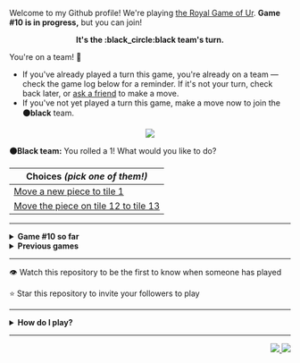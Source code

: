 Welcome to my Github profile!
We're playing
[the Royal Game of Ur](https://en.wikipedia.org/wiki/Royal_Game_of_Ur).
**Game #10 is in progress,** but you can join!

<p align="center">
  <b>It's the
  :black_circle:black
  team's turn.</b>
</p>

You're on a team! :wave:

* If you've already played a turn this game, you're already on a team
  &mdash; check the game log below for a reminder. If it's not your turn,
  check back later, or [ask a
  friend](https://twitter.com/share?text=I'm+playing+The+Royal+Game+of+Ur+on+a+GitHub+profile.+Take+your+turn+at+https://github.com/rossjrw/rossjrw+%23RoyalGameOfUr+%23github) to make a move.
* If you've not yet played a turn this game, make a move now to join the
  **:black_circle:black** team.

<p align="center"><img src="https://raw.githubusercontent.com/rossjrw/rossjrw/play/games/current/board.1675.svg"></p>

  **:black_circle:Black team:**
  You rolled a 1!
What would you like to do?

| Choices *(pick one of them!)* |
| --- |
  | [    Move a new piece to tile 1](https://github.com/rossjrw/rossjrw/issues/new?title=ur-move-1%400-0&amp;body=Press+Submit%21+You+don%27t+need+to+edit+this+text+or+do+anything+else.%0D%0A%0D%0ABe+aware+that+your+move+can+take+a+minute+or+two+to+process.) |
  | [    Move the piece on tile 12 to tile 13](https://github.com/rossjrw/rossjrw/issues/new?title=ur-move-1%4012-0&amp;body=Press+Submit%21+You+don%27t+need+to+edit+this+text+or+do+anything+else.%0D%0A%0D%0ABe+aware+that+your+move+can+take+a+minute+or+two+to+process.) |

-----

<details>
<summary><b>Game #10 so far</b></summary>

## Who's on each team?

<table>
    <thead>
      <tr><th colspan=2>Players in this game</th></tr>
    </thead>
    <tbody>
      <tr>
        <td align="right"><b>Black team</b> :black_circle:</td>
        <td>:white_circle: <b> White team</b></td>
      </tr>
      <tr align="center">
        <td><b><a href="https://github.com/adoreblvnk">@adoreblvnk</a></b> (5)<br><b><a href="https://github.com/srThibaultP">@srThibaultP</a></b> (4)<br><b><a href="https://github.com/Vleezy">@Vleezy</a></b> (3)<br><b><a href="https://github.com/ottomicheletti">@ottomicheletti</a></b> (3)<br><b><a href="https://github.com/roryclaasen">@roryclaasen</a></b> (2)<br><b><a href="https://github.com/QuesadaJon">@QuesadaJon</a></b> (2)<br><b><a href="https://github.com/VikashPR">@VikashPR</a></b> (1)<br><b><a href="https://github.com/rossjrw">@rossjrw</a></b> (1)<br><b><a href="https://github.com/Hans5958">@Hans5958</a></b> (1)<br><b><a href="https://github.com/Sam948-byte">@Sam948-byte</a></b> (1)<br><b><a href="https://github.com/Kharoontes">@Kharoontes</a></b> (1)<br><b><a href="https://github.com/torcoste">@torcoste</a></b> (1)<br><b><a href="https://github.com/Qiamast">@Qiamast</a></b> (1)<br><b><a href="https://github.com/gavinmasese">@gavinmasese</a></b> (1)<br><b><a href="https://github.com/camicelinski">@camicelinski</a></b> (1)<br><b><a href="https://github.com/arneja-arnav">@arneja-arnav</a></b> (1)<br><b><a href="https://github.com/TheramReddy">@TheramReddy</a></b> (1)<br><b><a href="https://github.com/danielchandg">@danielchandg</a></b> (1)<br><b><a href="https://github.com/Saumay">@Saumay</a></b> (1)<br><b><a href="https://github.com/tobias-wilfert">@tobias-wilfert</a></b> (1)<br><b><a href="https://github.com/Samoz93">@Samoz93</a></b> (1)<br><b><a href="https://github.com/beckerrobin">@beckerrobin</a></b> (1)<br><b><a href="https://github.com/joaotd">@joaotd</a></b> (1)<br><b><a href="https://github.com/tovVAar">@tovVAar</a></b> (1)<br><b><a href="https://github.com/Mangor1no">@Mangor1no</a></b> (1)<br><b><a href="https://github.com/Hrushal-Nikhare">@Hrushal-Nikhare</a></b> (1)<br><b><a href="https://github.com/onz3">@onz3</a></b> (1)<br><b><a href="https://github.com/Carol42">@Carol42</a></b> (1)<br><b><a href="https://github.com/LiberViator">@LiberViator</a></b> (1)<br><b><a href="https://github.com/SumitJadiya">@SumitJadiya</a></b> (1)<br><b><a href="https://github.com/SpotlightForBugs">@SpotlightForBugs</a></b> (1)<br><b><a href="https://github.com/EmannFatima">@EmannFatima</a></b> (1)<br><b><a href="https://github.com/Redf0xD">@Redf0xD</a></b> (1)<br><b><a href="https://github.com/RicardoGaitan93">@RicardoGaitan93</a></b> (1)<br><b><a href="https://github.com/RatchanonDev">@RatchanonDev</a></b> (1)<br><b><a href="https://github.com/OmKakatkar">@OmKakatkar</a></b> (1)<br><b><a href="https://github.com/jiny2021">@jiny2021</a></b> (1)<br><b><a href="https://github.com/younesbram">@younesbram</a></b> (1)<br><b><a href="https://github.com/ThomasBacheley">@ThomasBacheley</a></b> (1)<br><b><a href="https://github.com/solomonshalom">@solomonshalom</a></b> (1)<br><b><a href="https://github.com/lmxti">@lmxti</a></b> (1)<br><b><a href="https://github.com/plungarini">@plungarini</a></b> (1)<br><b><a href="https://github.com/RVR-Dummy">@RVR-Dummy</a></b> (1)<br><b><a href="https://github.com/wallaceice">@wallaceice</a></b> (1)<br><b><a href="https://github.com/deutandev">@deutandev</a></b> (1)<br><b><a href="https://github.com/VedxP">@VedxP</a></b> (1)</td>
        <td><b><a href="https://github.com/shpatrickguo">@shpatrickguo</a></b> (6)<br><b><a href="https://github.com/handyaputra">@handyaputra</a></b> (4)<br><b><a href="https://github.com/alexchunlin">@alexchunlin</a></b> (3)<br><b><a href="https://github.com/thenithinbalaji">@thenithinbalaji</a></b> (3)<br><b><a href="https://github.com/MathieuIko">@MathieuIko</a></b> (2)<br><b><a href="https://github.com/withrvr">@withrvr</a></b> (2)<br><b><a href="https://github.com/BazzerDv">@BazzerDv</a></b> (2)<br><b><a href="https://github.com/GabrielTheophilo">@GabrielTheophilo</a></b> (1)<br><b><a href="https://github.com/AquariusDue">@AquariusDue</a></b> (1)<br><b><a href="https://github.com/ShahriarKh">@ShahriarKh</a></b> (1)<br><b><a href="https://github.com/NerwenElensar">@NerwenElensar</a></b> (1)<br><b><a href="https://github.com/akhilvreddy">@akhilvreddy</a></b> (1)<br><b><a href="https://github.com/Eive1Me">@Eive1Me</a></b> (1)<br><b><a href="https://github.com/BartvanMaarschalkerweerd">@BartvanMaarschalkerweerd</a></b> (1)<br><b><a href="https://github.com/Yassin-Askar">@Yassin-Askar</a></b> (1)<br><b><a href="https://github.com/HENRYMARTIN5">@HENRYMARTIN5</a></b> (1)<br><b><a href="https://github.com/BolaGhaly">@BolaGhaly</a></b> (1)<br><b><a href="https://github.com/Luigibei">@Luigibei</a></b> (1)<br><b><a href="https://github.com/BlimblimCFT">@BlimblimCFT</a></b> (1)<br><b><a href="https://github.com/garraev">@garraev</a></b> (1)<br><b><a href="https://github.com/mmoizulhaq">@mmoizulhaq</a></b> (1)<br><b><a href="https://github.com/mirandapardo">@mirandapardo</a></b> (1)<br><b><a href="https://github.com/utkarsh-1905">@utkarsh-1905</a></b> (1)<br><b><a href="https://github.com/Buashei">@Buashei</a></b> (1)<br><b><a href="https://github.com/seyfer">@seyfer</a></b> (1)<br><b><a href="https://github.com/thetbw">@thetbw</a></b> (1)<br><b><a href="https://github.com/crimsonshade">@crimsonshade</a></b> (1)<br><b><a href="https://github.com/guru2050">@guru2050</a></b> (1)<br><b><a href="https://github.com/distro104">@distro104</a></b> (1)<br><b><a href="https://github.com/Jkeviin">@Jkeviin</a></b> (1)<br><b><a href="https://github.com/IbimsnicesYolo">@IbimsnicesYolo</a></b> (1)<br><b><a href="https://github.com/Aarrn33">@Aarrn33</a></b> (1)<br><b><a href="https://github.com/SubGplayz">@SubGplayz</a></b> (1)<br><b><a href="https://github.com/marius-leica">@marius-leica</a></b> (1)<br><b><a href="https://github.com/lbtm">@lbtm</a></b> (1)<br><b><a href="https://github.com/wychwitch">@wychwitch</a></b> (1)<br><b><a href="https://github.com/joaodavidsilva">@joaodavidsilva</a></b> (1)<br><b><a href="https://github.com/therealshark">@therealshark</a></b> (1)<br><b><a href="https://github.com/Nirzak">@Nirzak</a></b> (1)<br><b><a href="https://github.com/teofilosalgado">@teofilosalgado</a></b> (1)<br><b><a href="https://github.com/lucaspmedina">@lucaspmedina</a></b> (1)<br><b><a href="https://github.com/timothygao8710">@timothygao8710</a></b> (1)</td>
      </tr>
    </tbody>
  </table>

## What's happened so far?

| Time | Turn | Event | Issue | Board |
| :---: | :---: | :--- | :---: | :---: |
  | 15th May 2022 17:19 | **0** | :black_circle: **[@VikashPR](https://github.com/VikashPR)** started a new game | [#1535](https://github.com/rossjrw/rossjrw/issues/1535) | [link](https://raw.githubusercontent.com/rossjrw/rossjrw/42d2e43d2de4439570af774350c7cc3f1d2c4007/games/current/board.1535.svg) |
  | 15th May 2022 21:15 | **1** | :black_circle: **[@rossjrw](https://github.com/rossjrw)** moved a black piece onto the board to position 2    | [#1536](https://github.com/rossjrw/rossjrw/issues/1536) | [link](https://raw.githubusercontent.com/rossjrw/rossjrw/274036f19c57f52be222f46a5ed3cb985f703430/games/current/board.1536.svg) |
  | 15th May 2022 23:54 | **2** | :white_circle: **[@GabrielTheophilo](https://github.com/GabrielTheophilo)** moved a white piece onto the board to position 2    | [#1538](https://github.com/rossjrw/rossjrw/issues/1538) | [link](https://raw.githubusercontent.com/rossjrw/rossjrw/b3022fb39b738640ec603248a5611e9293d72b5b/games/current/board.1538.svg) |
  | 16th May 2022 12:01 | **3** | :black_circle: **[@roryclaasen](https://github.com/roryclaasen)** moved a black piece from position 2 to position 4  — claimed a rosette :rosette:  | [#1539](https://github.com/rossjrw/rossjrw/issues/1539) | [link](https://raw.githubusercontent.com/rossjrw/rossjrw/947af82b5b47f51b3c148a84b97672b37b5375cc/games/current/board.1539.svg) |
  | 16th May 2022 12:02 | **4** | :black_circle: **[@roryclaasen](https://github.com/roryclaasen)** moved a black piece onto the board to position 1    | [#1540](https://github.com/rossjrw/rossjrw/issues/1540) | [link](https://raw.githubusercontent.com/rossjrw/rossjrw/452eddf6be9c4be4a6be91cf24192d764486cb27/games/current/board.1540.svg) |
  | 17th May 2022 11:03 | **5** | :white_circle: **[@MathieuIko](https://github.com/MathieuIko)** moved a white piece from position 2 to position 4  — claimed a rosette :rosette:  | [#1541](https://github.com/rossjrw/rossjrw/issues/1541) | [link](https://raw.githubusercontent.com/rossjrw/rossjrw/b32cd75295ad06e821538eb4dde46360b6b8cc9c/games/current/board.1541.svg) |
  | 17th May 2022 11:07 | **6** | :white_circle: **[@MathieuIko](https://github.com/MathieuIko)** moved a white piece onto the board to position 3    | [#1542](https://github.com/rossjrw/rossjrw/issues/1542) | [link](https://raw.githubusercontent.com/rossjrw/rossjrw/bb781b81ac8f71f204254a3690291f0dec4a09a7/games/current/board.1542.svg) |
  | 17th May 2022 13:49 | **7** | :black_circle: **[@Hans5958](https://github.com/Hans5958)** moved a black piece onto the board to position 2    | [#1543](https://github.com/rossjrw/rossjrw/issues/1543) | [link](https://raw.githubusercontent.com/rossjrw/rossjrw/9f6e608acc3d151ebda25c56af386c168b0b034a/games/current/board.1543.svg) |
  | 19th May 2022 07:30 | **8** | :white_circle: **[@AquariusDue](https://github.com/AquariusDue)** moved a white piece from position 4 to position 8  — claimed a rosette :rosette:  | [#1544](https://github.com/rossjrw/rossjrw/issues/1544) | [link](https://raw.githubusercontent.com/rossjrw/rossjrw/29613806d94a173cf50518825b284531f429ac11/games/current/board.1544.svg) |
  | 19th May 2022 10:56 | **9** | :white_circle: **[@ShahriarKh](https://github.com/ShahriarKh)** moved a white piece from position 8 to position 10    | [#1545](https://github.com/rossjrw/rossjrw/issues/1545) | [link](https://raw.githubusercontent.com/rossjrw/rossjrw/5aa4c0a695d449ea8e0ccb9c7cec824a0bee1f5a/games/current/board.1545.svg) |
  | 19th May 2022 17:59 | **10** | :black_circle: **[@Sam948-byte](https://github.com/Sam948-byte)** moved a black piece onto the board to position 3    | [#1546](https://github.com/rossjrw/rossjrw/issues/1546) | [link](https://raw.githubusercontent.com/rossjrw/rossjrw/8f28eccdc8df2f4faf675f5a26df5dd976f732a4/games/current/board.1546.svg) |
  | 20th May 2022 23:11 | **11** | :white_circle: **[@shpatrickguo](https://github.com/shpatrickguo)** moved a white piece onto the board to position 2    | [#1547](https://github.com/rossjrw/rossjrw/issues/1547) | [link](https://raw.githubusercontent.com/rossjrw/rossjrw/810df3e45d1ee7be8f1621eed2bf7c0e77f78afe/games/current/board.1547.svg) |
  | 21st May 2022 11:31 | **12** | :black_circle: **[@adoreblvnk](https://github.com/adoreblvnk)** moved a black piece from position 2 to position 5    | [#1548](https://github.com/rossjrw/rossjrw/issues/1548) | [link](https://raw.githubusercontent.com/rossjrw/rossjrw/15e84a3f45b034a3daabc59dfe660d40cb8f588c/games/current/board.1548.svg) |
  | 21st May 2022 11:47 | **13** | :white_circle: **[@NerwenElensar](https://github.com/NerwenElensar)** moved a white piece from position 10 to position 12    | [#1549](https://github.com/rossjrw/rossjrw/issues/1549) | [link](https://raw.githubusercontent.com/rossjrw/rossjrw/74511e3a2e832cf7625e7c8cb5d91ff0cd23ede2/games/current/board.1549.svg) |
  | 21st May 2022 18:15 | **14** | :black_circle: **[@Kharoontes](https://github.com/Kharoontes)** moved a black piece from position 4 to position 6    | [#1550](https://github.com/rossjrw/rossjrw/issues/1550) | [link](https://raw.githubusercontent.com/rossjrw/rossjrw/5f81d0f07e4dcd41a2adfbf512cd7d18cdc9621b/games/current/board.1550.svg) |
  | 22nd May 2022 19:58 | **15** | :white_circle: **[@akhilvreddy](https://github.com/akhilvreddy)** moved a white piece from position 2 to position 4  — claimed a rosette :rosette:  | [#1552](https://github.com/rossjrw/rossjrw/issues/1552) | [link](https://raw.githubusercontent.com/rossjrw/rossjrw/15a210996e663809f2c6213eafbefc7655d4d68e/games/current/board.1552.svg) |
  | 27th May 2022 16:56 | **16** | :white_circle: **[@Eive1Me](https://github.com/Eive1Me)** moved a white piece from position 12 to position 13    | [#1555](https://github.com/rossjrw/rossjrw/issues/1555) | [link](https://raw.githubusercontent.com/rossjrw/rossjrw/55ceaf2662ec497fd0eb17d1997a64e05251ecda/games/current/board.1555.svg) |
  | 28th May 2022 06:32 | **17** | :black_circle: **[@adoreblvnk](https://github.com/adoreblvnk)** moved a black piece from position 3 to position 4  — claimed a rosette :rosette:  | [#1556](https://github.com/rossjrw/rossjrw/issues/1556) | [link](https://raw.githubusercontent.com/rossjrw/rossjrw/869ce82caefbd3dca0f1676ab950b99daccc2102/games/current/board.1556.svg) |
  | 30th May 2022 02:43 | **18** | :black_circle: **[@Vleezy](https://github.com/Vleezy)** moved a black piece from position 1 to position 2    | [#1557](https://github.com/rossjrw/rossjrw/issues/1557) | [link](https://raw.githubusercontent.com/rossjrw/rossjrw/3a8612f91d1c28dba3aae7788fe03a424d414ed2/games/current/board.1557.svg) |
  | 30th May 2022 10:52 | **19** | :white_circle: **[@shpatrickguo](https://github.com/shpatrickguo)** moved a white piece from position 4 to position 5 — captured a black piece :crossed_swords:   | [#1559](https://github.com/rossjrw/rossjrw/issues/1559) | [link](https://raw.githubusercontent.com/rossjrw/rossjrw/666997b89560ae43145a7e3adf58d70da219a9e1/games/current/board.1559.svg) |
  | 30th May 2022 22:51 | **20** | :black_circle: **[@Vleezy](https://github.com/Vleezy)** moved a black piece from position 4 to position 8  — claimed a rosette :rosette:  | [#1560](https://github.com/rossjrw/rossjrw/issues/1560) | [link](https://raw.githubusercontent.com/rossjrw/rossjrw/5f0189be003b1230c6c3a5d89ed16a8c7f8e5ff0/games/current/board.1560.svg) |
  | 31st May 2022 10:11 | **21** | :black_circle: **[@adoreblvnk](https://github.com/adoreblvnk)** moved a black piece from position 6 to position 9    | [#1561](https://github.com/rossjrw/rossjrw/issues/1561) | [link](https://raw.githubusercontent.com/rossjrw/rossjrw/afd76995e005a44d3509cfa5168c7cd128ac1e13/games/current/board.1561.svg) |
  | 31st May 2022 17:18 | **22** | :white_circle: **[@shpatrickguo](https://github.com/shpatrickguo)** moved a white piece from position 5 to position 6    | [#1562](https://github.com/rossjrw/rossjrw/issues/1562) | [link](https://raw.githubusercontent.com/rossjrw/rossjrw/febb72181e8d07c91257c0d6d0429b7c886ebe65/games/current/board.1562.svg) |
  | 1st Jun 2022 02:36 | **23** | :black_circle: **[@adoreblvnk](https://github.com/adoreblvnk)** moved a black piece from position 8 to position 10    | [#1563](https://github.com/rossjrw/rossjrw/issues/1563) | [link](https://raw.githubusercontent.com/rossjrw/rossjrw/097e37a85431ca433a3221cd3091cb81ae045d12/games/current/board.1563.svg) |
  | 1st Jun 2022 17:47 | **24** | :white_circle: **[@alexchunlin](https://github.com/alexchunlin)** moved a white piece from position 6 to position 8  — claimed a rosette :rosette:  | [#1564](https://github.com/rossjrw/rossjrw/issues/1564) | [link](https://raw.githubusercontent.com/rossjrw/rossjrw/513aae3f2ab5d6b4286ba3ad50b0d76b543ab6de/games/current/board.1564.svg) |
  | 1st Jun 2022 17:49 | **25** | :white_circle: **[@alexchunlin](https://github.com/alexchunlin)** moved a white piece onto the board to position 4  — claimed a rosette :rosette:  | [#1565](https://github.com/rossjrw/rossjrw/issues/1565) | [link](https://raw.githubusercontent.com/rossjrw/rossjrw/1b75e09521d75302601c53088198a74fa0ef0323/games/current/board.1565.svg) |
  | 1st Jun 2022 17:49 | **26** | :white_circle: **[@alexchunlin](https://github.com/alexchunlin)** moved a white piece from position 4 to position 7    | [#1566](https://github.com/rossjrw/rossjrw/issues/1566) | [link](https://raw.githubusercontent.com/rossjrw/rossjrw/a0feac344e4f0746abcbfac8ca22c7ba92bbff6a/games/current/board.1566.svg) |
  | 2nd Jun 2022 10:14 | **27** | :black_circle: **[@srThibaultP](https://github.com/srThibaultP)** moved a black piece onto the board to position 3    | [#1567](https://github.com/rossjrw/rossjrw/issues/1567) | [link](https://raw.githubusercontent.com/rossjrw/rossjrw/c5b328d33a099009ff83f671f8effc271ec466fb/games/current/board.1567.svg) |
  | 4th Jun 2022 17:48 | **28** | :white_circle: **[@BartvanMaarschalkerweerd](https://github.com/BartvanMaarschalkerweerd)** moved a white piece from position 7 to position 9 — captured a black piece :crossed_swords:   | [#1568](https://github.com/rossjrw/rossjrw/issues/1568) | [link](https://raw.githubusercontent.com/rossjrw/rossjrw/5d3ebae4d7e5d9e82ae6137cec05c3727ab2c40d/games/current/board.1568.svg) |
  | 5th Jun 2022 07:26 | **29** | :black_circle: **[@adoreblvnk](https://github.com/adoreblvnk)** moved a black piece from position 3 to position 4  — claimed a rosette :rosette:  | [#1569](https://github.com/rossjrw/rossjrw/issues/1569) | [link](https://raw.githubusercontent.com/rossjrw/rossjrw/36349767bccb4de138a5b969753189516d30298b/games/current/board.1569.svg) |
  | 6th Jun 2022 10:39 | **30** | :black_circle: **[@torcoste](https://github.com/torcoste)** moved a black piece from position 4 to position 6    | [#1570](https://github.com/rossjrw/rossjrw/issues/1570) | [link](https://raw.githubusercontent.com/rossjrw/rossjrw/3501d331f283a202535ae767ffc48cdaebe2d34f/games/current/board.1570.svg) |
  | 9th Jun 2022 06:32 | **31** | :white_circle: **[@Yassin-Askar](https://github.com/Yassin-Askar)** moved a white piece from position 8 to position 12    | [#1571](https://github.com/rossjrw/rossjrw/issues/1571) | [link](https://raw.githubusercontent.com/rossjrw/rossjrw/d250cf886ff6cbc37bc015d7b1272ddc59baf3a7/games/current/board.1571.svg) |
  | 10th Jun 2022 08:07 | **32** | :black_circle: **[@srThibaultP](https://github.com/srThibaultP)** moved a black piece from position 10 to position 12 — captured a white piece :crossed_swords:   | [#1572](https://github.com/rossjrw/rossjrw/issues/1572) | [link](https://raw.githubusercontent.com/rossjrw/rossjrw/858d587834ea11a3874b4343d3eb1ecf19345d31/games/current/board.1572.svg) |
  | 13th Jun 2022 07:25 | **33** | :white_circle: **[@handyaputra](https://github.com/handyaputra)** moved a white piece from position 9 to position 12 — captured a black piece :crossed_swords:   | [#1573](https://github.com/rossjrw/rossjrw/issues/1573) | [link](https://raw.githubusercontent.com/rossjrw/rossjrw/5debfdbf29bf01145495406a518b5c448998615d/games/current/board.1573.svg) |
  | 13th Jun 2022 07:38 | **34** | :black_circle: **[@Qiamast](https://github.com/Qiamast)** moved a black piece from position 6 to position 8  — claimed a rosette :rosette:  | [#1574](https://github.com/rossjrw/rossjrw/issues/1574) | [link](https://raw.githubusercontent.com/rossjrw/rossjrw/64930e9213e5330d2e929059be39107befd10aed/games/current/board.1574.svg) |
  | 14th Jun 2022 12:22 | **35** | :black_circle: **[@gavinmasese](https://github.com/gavinmasese)** moved a black piece onto the board to position 3    | [#1575](https://github.com/rossjrw/rossjrw/issues/1575) | [link](https://raw.githubusercontent.com/rossjrw/rossjrw/325f261c02b89b02b91b1670e392ec00716565ba/games/current/board.1575.svg) |
  | 15th Jun 2022 03:10 | **36** | :white_circle: **[@handyaputra](https://github.com/handyaputra)** moved a white piece from position 3 to position 4  — claimed a rosette :rosette:  | [#1576](https://github.com/rossjrw/rossjrw/issues/1576) | [link](https://raw.githubusercontent.com/rossjrw/rossjrw/8292c3066ffe29460006d24df74949723a410a18/games/current/board.1576.svg) |
  | 15th Jun 2022 03:11 | **37** | :white_circle: **[@handyaputra](https://github.com/handyaputra)** moved a white piece from position 13 to position 14  — claimed a rosette :rosette:  | [#1577](https://github.com/rossjrw/rossjrw/issues/1577) | [link](https://raw.githubusercontent.com/rossjrw/rossjrw/41c796fe35fa4d3976dc341bd17a112baa9fca33/games/current/board.1577.svg) |
  | 15th Jun 2022 03:11 | **38** | :white_circle: **[@handyaputra](https://github.com/handyaputra)** ascended a white piece from position 14 :rocket:    | [#1578](https://github.com/rossjrw/rossjrw/issues/1578) | [link](https://raw.githubusercontent.com/rossjrw/rossjrw/6ddea4796749831613fd27b46797c63a2bc15860/games/current/board.1578.svg) |
  | 16th Jun 2022 19:07 | **39** | :black_circle: **[@srThibaultP](https://github.com/srThibaultP)** moved a black piece from position 8 to position 11    | [#1579](https://github.com/rossjrw/rossjrw/issues/1579) | [link](https://raw.githubusercontent.com/rossjrw/rossjrw/f519d2995f318a91d50803627ed884d74f6665b8/games/current/board.1579.svg) |
  | 16th Jun 2022 19:24 | **40** | :white_circle: **[@HENRYMARTIN5](https://github.com/HENRYMARTIN5)** moved a white piece from position 4 to position 6    | [#1580](https://github.com/rossjrw/rossjrw/issues/1580) | [link](https://raw.githubusercontent.com/rossjrw/rossjrw/d5a08f04f527457bcf4da2d44df05a798823b689/games/current/board.1580.svg) |
  | 2nd Jul 2022 13:47 | **41** | :black_circle: **[@camicelinski](https://github.com/camicelinski)** moved a black piece from position 11 to position 12 — captured a white piece :crossed_swords:   | [#1581](https://github.com/rossjrw/rossjrw/issues/1581) | [link](https://raw.githubusercontent.com/rossjrw/rossjrw/5729fa1132d914980d7913f5ef7e6149725d24e4/games/current/board.1581.svg) |
  | 3rd Jul 2022 05:25 | **42** | :white_circle: **[@BolaGhaly](https://github.com/BolaGhaly)** moved a white piece from position 6 to position 8  — claimed a rosette :rosette:  | [#1582](https://github.com/rossjrw/rossjrw/issues/1582) | [link](https://raw.githubusercontent.com/rossjrw/rossjrw/5789a8b84d033e692224406ddb1760a6d8764c31/games/current/board.1582.svg) |
  | 5th Jul 2022 04:28 | **43** | :white_circle: **[@Luigibei](https://github.com/Luigibei)** moved a white piece from position 8 to position 11    | [#1584](https://github.com/rossjrw/rossjrw/issues/1584) | [link](https://raw.githubusercontent.com/rossjrw/rossjrw/a2a1369b8df11994adf94c11f3c63802c2f43db8/games/current/board.1584.svg) |
  | 10th Jul 2022 06:03 | **44** | :black_circle: **[@arneja-arnav](https://github.com/arneja-arnav)** moved a black piece onto the board to position 4  — claimed a rosette :rosette:  | [#1585](https://github.com/rossjrw/rossjrw/issues/1585) | [link](https://raw.githubusercontent.com/rossjrw/rossjrw/2dd0e5eb94b5e7ae668d218bfe58ac59bb2c42bf/games/current/board.1585.svg) |
  | 17th Jul 2022 08:26 | **45** | :black_circle: **[@srThibaultP](https://github.com/srThibaultP)** moved a black piece from position 12 to position 14  — claimed a rosette :rosette:  | [#1586](https://github.com/rossjrw/rossjrw/issues/1586) | [link](https://raw.githubusercontent.com/rossjrw/rossjrw/c2d4099e49ea64e13df348fff3ac1124ca5a4e82/games/current/board.1586.svg) |
  | 17th Jul 2022 09:07 | **46** | :black_circle: **[@TheramReddy](https://github.com/TheramReddy)** moved a black piece from position 3 to position 5    | [#1587](https://github.com/rossjrw/rossjrw/issues/1587) |  |
  | 17th Jul 2022 18:28 | **47** | :white_circle: **[@BlimblimCFT](https://github.com/BlimblimCFT)** ascended a white piece from position 11 :rocket:    | [#1588](https://github.com/rossjrw/rossjrw/issues/1588) |  |
  | 17th Jul 2022 18:28 | **48** | :black_circle:  The black team rolled a 0 and their turn was automatically passed | [#1588](https://github.com/rossjrw/rossjrw/issues/1588) | [link](https://raw.githubusercontent.com/rossjrw/rossjrw/f8b99aa340bd303bb09f8b26d79a5535d58b3345/games/current/board.1588.svg) |
  | 17th Jul 2022 18:28 | **49** | :white_circle:  The white team rolled a 0 and their turn was automatically passed | [#1588](https://github.com/rossjrw/rossjrw/issues/1588) | [link](https://raw.githubusercontent.com/rossjrw/rossjrw/36f5c9edfc719f2c533862ea6c2aea9835c3f2c5/games/current/board.1588.svg) |
  | 19th Jul 2022 17:52 | **50** | :black_circle: **[@danielchandg](https://github.com/danielchandg)** moved a black piece from position 4 to position 8  — claimed a rosette :rosette:  | [#1589](https://github.com/rossjrw/rossjrw/issues/1589) |  |
  | 23rd Jul 2022 08:52 | **51** | :black_circle: **[@Saumay](https://github.com/Saumay)** moved a black piece onto the board to position 4  — claimed a rosette :rosette:  | [#1590](https://github.com/rossjrw/rossjrw/issues/1590) | [link](https://raw.githubusercontent.com/rossjrw/rossjrw/d85cc8656f726f3cad03c8ca889f12abc53f02c6/games/current/board.1590.svg) |
  | 23rd Jul 2022 08:52 | **52** | :black_circle:  The black team rolled a 0 and their turn was automatically passed | [#1590](https://github.com/rossjrw/rossjrw/issues/1590) | [link](https://raw.githubusercontent.com/rossjrw/rossjrw/9e10499656b7193a9851671c74aa90a14b6b3ccb/games/current/board.1590.svg) |
  | 27th Jul 2022 10:20 | **53** | :white_circle: **[@garraev](https://github.com/garraev)** moved a white piece onto the board to position 2    | [#1592](https://github.com/rossjrw/rossjrw/issues/1592) | [link](https://raw.githubusercontent.com/rossjrw/rossjrw/a5bcc6f8bdf76f086e0ca3986c3fb40492d5b062/games/current/board.1592.svg) |
  | 27th Jul 2022 13:44 | **54** | :black_circle: **[@tobias-wilfert](https://github.com/tobias-wilfert)** moved a black piece from position 5 to position 7    | [#1593](https://github.com/rossjrw/rossjrw/issues/1593) | [link](https://raw.githubusercontent.com/rossjrw/rossjrw/156be372c6192d34dbe5d79554409bed63c4a670/games/current/board.1593.svg) |
  | 2nd Aug 2022 09:39 | **55** | :white_circle: **[@mmoizulhaq](https://github.com/mmoizulhaq)** moved a white piece onto the board to position 3    | [#1594](https://github.com/rossjrw/rossjrw/issues/1594) | [link](https://raw.githubusercontent.com/rossjrw/rossjrw/ea6791b764917ae61d267ff415253424a103659f/games/current/board.1594.svg) |
  | 3rd Aug 2022 14:31 | **56** | :black_circle: **[@Samoz93](https://github.com/Samoz93)** moved a black piece onto the board to position 1    | [#1596](https://github.com/rossjrw/rossjrw/issues/1596) | [link](https://raw.githubusercontent.com/rossjrw/rossjrw/61090a7a8c51dbf81a150d23a4107e5e2bac4864/games/current/board.1596.svg) |
  | 3rd Aug 2022 19:55 | **57** | :white_circle: **[@mirandapardo](https://github.com/mirandapardo)** moved a white piece from position 3 to position 5    | [#1597](https://github.com/rossjrw/rossjrw/issues/1597) | [link](https://raw.githubusercontent.com/rossjrw/rossjrw/d35a908f6c6bfa4a8362644d3e57aeaf64549c5b/games/current/board.1597.svg) |
  | 23rd Aug 2022 12:02 | **58** | :black_circle: **[@beckerrobin](https://github.com/beckerrobin)** moved a black piece from position 7 to position 10    | [#1599](https://github.com/rossjrw/rossjrw/issues/1599) | [link](https://raw.githubusercontent.com/rossjrw/rossjrw/051a5595086450ee92e565205f5cf96fcd5cc57a/games/current/board.1599.svg) |
  | 23rd Aug 2022 17:24 | **59** | :white_circle: **[@utkarsh-1905](https://github.com/utkarsh-1905)** moved a white piece onto the board to position 4  — claimed a rosette :rosette:  | [#1600](https://github.com/rossjrw/rossjrw/issues/1600) | [link](https://raw.githubusercontent.com/rossjrw/rossjrw/7d7c3ba32c622321962c70b481c219a8c888d782/games/current/board.1600.svg) |
  | 24th Aug 2022 10:39 | **60** | :white_circle: **[@Buashei](https://github.com/Buashei)** moved a white piece from position 5 to position 6    | [#1601](https://github.com/rossjrw/rossjrw/issues/1601) | [link](https://raw.githubusercontent.com/rossjrw/rossjrw/c6beda908d2d97692a747c36dc3b0843f12f6953/games/current/board.1601.svg) |
  | 24th Aug 2022 11:10 | **61** | :black_circle: **[@joaotd](https://github.com/joaotd)** moved a black piece from position 1 to position 3    | [#1603](https://github.com/rossjrw/rossjrw/issues/1603) | [link](https://raw.githubusercontent.com/rossjrw/rossjrw/fa7773e97dd3c4a2d77289f6ff64736b34677f98/games/current/board.1603.svg) |
  | 24th Aug 2022 12:32 | **62** | :white_circle: **[@seyfer](https://github.com/seyfer)** moved a white piece from position 6 to position 9    | [#1604](https://github.com/rossjrw/rossjrw/issues/1604) | [link](https://raw.githubusercontent.com/rossjrw/rossjrw/eaddd188de2556f6851f9f0b5b68328114f5e88f/games/current/board.1604.svg) |
  | 24th Aug 2022 20:26 | **63** | :black_circle: **[@tovVAar](https://github.com/tovVAar)** moved a black piece from position 4 to position 5    | [#1605](https://github.com/rossjrw/rossjrw/issues/1605) | [link](https://raw.githubusercontent.com/rossjrw/rossjrw/f5b4be72a1fd344ff18c1da63229e4f5770611af/games/current/board.1605.svg) |
  | 25th Aug 2022 02:22 | **64** | :white_circle: **[@thetbw](https://github.com/thetbw)** moved a white piece onto the board to position 1    | [#1606](https://github.com/rossjrw/rossjrw/issues/1606) | [link](https://raw.githubusercontent.com/rossjrw/rossjrw/16158c80831020db7417a0c23bec69ce5907de8d/games/current/board.1606.svg) |
  | 25th Aug 2022 03:52 | **65** | :black_circle: **[@Mangor1no](https://github.com/Mangor1no)** moved a black piece from position 10 to position 11    | [#1607](https://github.com/rossjrw/rossjrw/issues/1607) | [link](https://raw.githubusercontent.com/rossjrw/rossjrw/9258b17038e4648da7a07393feda9406470f3d99/games/current/board.1607.svg) |
  | 27th Aug 2022 08:47 | **66** | :white_circle: **[@crimsonshade](https://github.com/crimsonshade)** moved a white piece from position 2 to position 5 — captured a black piece :crossed_swords:   | [#1608](https://github.com/rossjrw/rossjrw/issues/1608) | [link](https://raw.githubusercontent.com/rossjrw/rossjrw/d2bd921dd56c917960684e46a47bdf8f316b8f17/games/current/board.1608.svg) |
  | 28th Aug 2022 13:33 | **67** | :black_circle: **[@Hrushal-Nikhare](https://github.com/Hrushal-Nikhare)** moved a black piece from position 3 to position 5 — captured a white piece :crossed_swords:   | [#1609](https://github.com/rossjrw/rossjrw/issues/1609) | [link](https://raw.githubusercontent.com/rossjrw/rossjrw/61fe73163efb838154538b6f509262a6ce41942d/games/current/board.1609.svg) |
  | 30th Aug 2022 00:49 | **68** | :white_circle: **[@guru2050](https://github.com/guru2050)** moved a white piece from position 1 to position 2    | [#1610](https://github.com/rossjrw/rossjrw/issues/1610) | [link](https://raw.githubusercontent.com/rossjrw/rossjrw/7c322a5ad3c7fd89ae21f3860f12eccd1b3a7ae8/games/current/board.1610.svg) |
  | 30th Aug 2022 13:48 | **69** | :black_circle: **[@onz3](https://github.com/onz3)** moved a black piece onto the board to position 3    | [#1612](https://github.com/rossjrw/rossjrw/issues/1612) | [link](https://raw.githubusercontent.com/rossjrw/rossjrw/f97f1fcf7d03ae71ac16c11c1d353cc9f08c10bb/games/current/board.1612.svg) |
  | 30th Aug 2022 15:00 | **70** | :white_circle: **[@distro104](https://github.com/distro104)** moved a white piece from position 9 to position 11 — captured a black piece :crossed_swords:   | [#1613](https://github.com/rossjrw/rossjrw/issues/1613) | [link](https://raw.githubusercontent.com/rossjrw/rossjrw/9dc79172bc152121b68ba19bb95dcbd6c138b38e/games/current/board.1613.svg) |
  | 31st Aug 2022 04:08 | **71** | :black_circle: **[@Carol42](https://github.com/Carol42)** moved a black piece from position 8 to position 11 — captured a white piece :crossed_swords:   | [#1620](https://github.com/rossjrw/rossjrw/issues/1620) | [link](https://raw.githubusercontent.com/rossjrw/rossjrw/04f68ecee359cdc3dc516716f412bf46142e0efb/games/current/board.1620.svg) |
  | 31st Aug 2022 04:32 | **72** | :white_circle: **[@shpatrickguo](https://github.com/shpatrickguo)** moved a white piece from position 4 to position 6    | [#1621](https://github.com/rossjrw/rossjrw/issues/1621) |  |
  | 31st Aug 2022 13:46 | **73** | :black_circle: **[@LiberViator](https://github.com/LiberViator)** moved a black piece from position 2 to position 6 — captured a white piece :crossed_swords:   | [#1622](https://github.com/rossjrw/rossjrw/issues/1622) | [link](https://raw.githubusercontent.com/rossjrw/rossjrw/eef10cbca5169f2fe71f3ea3a87ec441a3dfe451/games/current/board.1622.svg) |
  | 31st Aug 2022 13:46 | **74** | :white_circle:  The white team rolled a 0 and their turn was automatically passed | [#1622](https://github.com/rossjrw/rossjrw/issues/1622) |  |
  | 1st Sep 2022 07:47 | **75** | :black_circle: **[@SumitJadiya](https://github.com/SumitJadiya)** moved a black piece from position 5 to position 8  — claimed a rosette :rosette:  | [#1623](https://github.com/rossjrw/rossjrw/issues/1623) | [link](https://raw.githubusercontent.com/rossjrw/rossjrw/68fcb9e08aed72180e53b09a88db71e004cdfe46/games/current/board.1623.svg) |
  | 1st Sep 2022 07:47 | **76** | :black_circle:  The black team rolled a 0 and their turn was automatically passed | [#1623](https://github.com/rossjrw/rossjrw/issues/1623) |  |
  | 2nd Sep 2022 15:28 | **77** | :white_circle: **[@Jkeviin](https://github.com/Jkeviin)** moved a white piece from position 2 to position 5    | [#1624](https://github.com/rossjrw/rossjrw/issues/1624) | [link](https://raw.githubusercontent.com/rossjrw/rossjrw/b68ff4768c3f25c63b90fb692ad1c9e38d895f28/games/current/board.1624.svg) |
  | 2nd Sep 2022 15:28 | **78** | :black_circle:  The black team rolled a 0 and their turn was automatically passed | [#1624](https://github.com/rossjrw/rossjrw/issues/1624) | [link](https://raw.githubusercontent.com/rossjrw/rossjrw/532415a23707cf3bcac0829c37fef8d44861072c/games/current/board.1624.svg) |
  | 5th Sep 2022 14:31 | **79** | :white_circle: **[@IbimsnicesYolo](https://github.com/IbimsnicesYolo)** moved a white piece from position 5 to position 7    | [#1625](https://github.com/rossjrw/rossjrw/issues/1625) | [link](https://raw.githubusercontent.com/rossjrw/rossjrw/b6ca882bb8e7e67bc895cb019d544e242794e5f1/games/current/board.1625.svg) |
  | 7th Sep 2022 15:01 | **80** | :black_circle: **[@SpotlightForBugs](https://github.com/SpotlightForBugs)** moved a black piece from position 8 to position 10    | [#1626](https://github.com/rossjrw/rossjrw/issues/1626) | [link](https://raw.githubusercontent.com/rossjrw/rossjrw/58986c77f5cd3322aef788899051ac13237c98a7/games/current/board.1626.svg) |
  | 9th Sep 2022 15:16 | **81** | :white_circle: **[@Aarrn33](https://github.com/Aarrn33)** moved a white piece onto the board to position 2    | [#1628](https://github.com/rossjrw/rossjrw/issues/1628) | [link](https://raw.githubusercontent.com/rossjrw/rossjrw/b4ba2524ae6c025e218c1b05ccaed01568e209fe/games/current/board.1628.svg) |
  | 9th Sep 2022 21:27 | **82** | :black_circle: **[@EmannFatima](https://github.com/EmannFatima)** moved a black piece from position 6 to position 9    | [#1629](https://github.com/rossjrw/rossjrw/issues/1629) | [link](https://raw.githubusercontent.com/rossjrw/rossjrw/98fa8f57bf4ea097cc4e949d5ec8c617b0378c16/games/current/board.1629.svg) |
  | 10th Sep 2022 11:23 | **83** | :white_circle: **[@SubGplayz](https://github.com/SubGplayz)** moved a white piece from position 7 to position 8  — claimed a rosette :rosette:  | [#1631](https://github.com/rossjrw/rossjrw/issues/1631) | [link](https://raw.githubusercontent.com/rossjrw/rossjrw/74984de886b1728a0a86748b4870476266bc17b5/games/current/board.1631.svg) |
  | 11th Sep 2022 22:15 | **84** | :white_circle: **[@marius-leica](https://github.com/marius-leica)** moved a white piece onto the board to position 3    | [#1633](https://github.com/rossjrw/rossjrw/issues/1633) | [link](https://raw.githubusercontent.com/rossjrw/rossjrw/6e22e87df7ac9e88675673ed00d09c13f068cad9/games/current/board.1633.svg) |
  | 14th Sep 2022 23:00 | **85** | :black_circle: **[@Redf0xD](https://github.com/Redf0xD)** ascended a black piece from position 11 :rocket:    | [#1634](https://github.com/rossjrw/rossjrw/issues/1634) | [link](https://raw.githubusercontent.com/rossjrw/rossjrw/0acc2c67ceeb2d56cf74e3de32275b980c310466/games/current/board.1634.svg) |
  | 17th Sep 2022 23:33 | **86** | :white_circle: **[@shpatrickguo](https://github.com/shpatrickguo)** moved a white piece from position 2 to position 5    | [#1635](https://github.com/rossjrw/rossjrw/issues/1635) | [link](https://raw.githubusercontent.com/rossjrw/rossjrw/bc0416516489b4309193fee48d3cd85615f5e76e/games/current/board.1635.svg) |
  | 23rd Sep 2022 20:00 | **87** | :black_circle: **[@RicardoGaitan93](https://github.com/RicardoGaitan93)** moved a black piece onto the board to position 1    | [#1636](https://github.com/rossjrw/rossjrw/issues/1636) | [link](https://raw.githubusercontent.com/rossjrw/rossjrw/c5724d4934485035729fe0854fe05fdb6f8b3610/games/current/board.1636.svg) |
  | 23rd Sep 2022 23:18 | **88** | :white_circle: **[@shpatrickguo](https://github.com/shpatrickguo)** moved a white piece from position 8 to position 9 — captured a black piece :crossed_swords:   | [#1637](https://github.com/rossjrw/rossjrw/issues/1637) | [link](https://raw.githubusercontent.com/rossjrw/rossjrw/068ff1c5b6fced5e28633b40ffa46501759e3354/games/current/board.1637.svg) |
  | 27th Sep 2022 07:38 | **89** | :black_circle: **[@RatchanonDev](https://github.com/RatchanonDev)** moved a black piece from position 3 to position 4  — claimed a rosette :rosette:  | [#1639](https://github.com/rossjrw/rossjrw/issues/1639) | [link](https://raw.githubusercontent.com/rossjrw/rossjrw/12104bbdcda457c1b6ac58f7b4b8cb17f62425c1/games/current/board.1639.svg) |
  | 9th Oct 2022 19:25 | **90** | :black_circle: **[@Vleezy](https://github.com/Vleezy)** moved a black piece from position 1 to position 3    | [#1640](https://github.com/rossjrw/rossjrw/issues/1640) | [link](https://raw.githubusercontent.com/rossjrw/rossjrw/b857cf1a5f298341dcdb7709a42c71edd5b5f1e4/games/current/board.1640.svg) |
  | 10th Oct 2022 04:33 | **91** | :white_circle: **[@thenithinbalaji](https://github.com/thenithinbalaji)** moved a white piece from position 3 to position 6    | [#1641](https://github.com/rossjrw/rossjrw/issues/1641) | [link](https://raw.githubusercontent.com/rossjrw/rossjrw/67cb2948ef358526f6fc63da81932dbac7646e59/games/current/board.1641.svg) |
  | 11th Oct 2022 04:59 | **92** | :black_circle: **[@OmKakatkar](https://github.com/OmKakatkar)** moved a black piece from position 3 to position 5 — captured a white piece :crossed_swords:   | [#1644](https://github.com/rossjrw/rossjrw/issues/1644) | [link](https://raw.githubusercontent.com/rossjrw/rossjrw/a728cbd730513739f70da1b583a892abe7925aa7/games/current/board.1644.svg) |
  | 14th Oct 2022 05:21 | **93** | :white_circle: **[@thenithinbalaji](https://github.com/thenithinbalaji)** moved a white piece from position 6 to position 7    | [#1646](https://github.com/rossjrw/rossjrw/issues/1646) | [link](https://raw.githubusercontent.com/rossjrw/rossjrw/ec557a199404fd5b427f65bad2671cd22d6180ac/games/current/board.1646.svg) |
  | 14th Oct 2022 23:39 | **94** | :black_circle: **[@jiny2021](https://github.com/jiny2021)** moved a black piece from position 5 to position 7 — captured a white piece :crossed_swords:   | [#1647](https://github.com/rossjrw/rossjrw/issues/1647) | [link](https://raw.githubusercontent.com/rossjrw/rossjrw/acdc75932cf830ff8072c98421bafa724dc6dfe5/games/current/board.1647.svg) |
  | 16th Oct 2022 18:20 | **95** | :white_circle: **[@thenithinbalaji](https://github.com/thenithinbalaji)** moved a white piece from position 9 to position 12    | [#1648](https://github.com/rossjrw/rossjrw/issues/1648) | [link](https://raw.githubusercontent.com/rossjrw/rossjrw/904c5c9f1944983176b845b92fc9edd5bb9af972/games/current/board.1648.svg) |
  | 17th Oct 2022 18:58 | **96** | :black_circle: **[@younesbram](https://github.com/younesbram)** moved a black piece from position 4 to position 8  — claimed a rosette :rosette:  | [#1649](https://github.com/rossjrw/rossjrw/issues/1649) | [link](https://raw.githubusercontent.com/rossjrw/rossjrw/ea039a94ce3253986341a2ca9f917e824620e323/games/current/board.1649.svg) |
  | 20th Oct 2022 06:09 | **97** | :black_circle: **[@ThomasBacheley](https://github.com/ThomasBacheley)** moved a black piece onto the board to position 2    | [#1650](https://github.com/rossjrw/rossjrw/issues/1650) |  |
  | 20th Oct 2022 22:28 | **98** | :white_circle: **[@lbtm](https://github.com/lbtm)** moved a white piece onto the board to position 4  — claimed a rosette :rosette:  | [#1651](https://github.com/rossjrw/rossjrw/issues/1651) | [link](https://raw.githubusercontent.com/rossjrw/rossjrw/d66e69aacc2bd943fffa9b87fc8047e9facdbb40/games/current/board.1651.svg) |
  | 20th Oct 2022 22:28 | **99** | :white_circle:  The white team rolled a 0 and their turn was automatically passed | [#1651](https://github.com/rossjrw/rossjrw/issues/1651) | [link](https://raw.githubusercontent.com/rossjrw/rossjrw/7f4d1bd015472b731d29cbcb0d9e40384b2fb186/games/current/board.1651.svg) |
  | 24th Oct 2022 13:03 | **100** | :black_circle: **[@solomonshalom](https://github.com/solomonshalom)** moved a black piece from position 2 to position 5    | [#1652](https://github.com/rossjrw/rossjrw/issues/1652) | [link](https://raw.githubusercontent.com/rossjrw/rossjrw/f1f764c40d7892c9586ef048878c3e3061406264/games/current/board.1652.svg) |
  | 4th Nov 2022 05:42 | **101** | :white_circle: **[@wychwitch](https://github.com/wychwitch)** moved a white piece from position 12 to position 14  — claimed a rosette :rosette:  | [#1653](https://github.com/rossjrw/rossjrw/issues/1653) | [link](https://raw.githubusercontent.com/rossjrw/rossjrw/96b53ce535dcf53e4b0b9802e27ebdfc93be2ab9/games/current/board.1653.svg) |
  | 4th Nov 2022 22:56 | **102** | :white_circle: **[@joaodavidsilva](https://github.com/joaodavidsilva)** moved a white piece from position 4 to position 6    | [#1654](https://github.com/rossjrw/rossjrw/issues/1654) | [link](https://raw.githubusercontent.com/rossjrw/rossjrw/38c4aa220e5a86b30f4d6652df2acea2b24241c4/games/current/board.1654.svg) |
  | 8th Nov 2022 07:09 | **103** | :black_circle: **[@QuesadaJon](https://github.com/QuesadaJon)** moved a black piece from position 10 to position 12    | [#1655](https://github.com/rossjrw/rossjrw/issues/1655) | [link](https://raw.githubusercontent.com/rossjrw/rossjrw/f55c444f62451caa39f85d53554db44566da275c/games/current/board.1655.svg) |
  | 8th Nov 2022 13:33 | **104** | :white_circle: **[@therealshark](https://github.com/therealshark)** moved a white piece onto the board to position 3    | [#1656](https://github.com/rossjrw/rossjrw/issues/1656) | [link](https://raw.githubusercontent.com/rossjrw/rossjrw/4bc68078b41429070423c22d5c33465aeaf89c19/games/current/board.1656.svg) |
  | 11th Nov 2022 11:14 | **105** | :black_circle: **[@QuesadaJon](https://github.com/QuesadaJon)** moved a black piece from position 5 to position 6 — captured a white piece :crossed_swords:   | [#1657](https://github.com/rossjrw/rossjrw/issues/1657) | [link](https://raw.githubusercontent.com/rossjrw/rossjrw/eac5b06b5c7a47a94142e770a03183013a32deb0/games/current/board.1657.svg) |
  | 11th Nov 2022 15:55 | **106** | :white_circle: **[@Nirzak](https://github.com/Nirzak)** moved a white piece onto the board to position 2    | [#1658](https://github.com/rossjrw/rossjrw/issues/1658) | [link](https://raw.githubusercontent.com/rossjrw/rossjrw/37b87bb713a7c0b43ece51e310dcab813d40a214/games/current/board.1658.svg) |
  | 14th Nov 2022 22:24 | **107** | :black_circle: **[@lmxti](https://github.com/lmxti)** moved a black piece from position 7 to position 9    | [#1659](https://github.com/rossjrw/rossjrw/issues/1659) | [link](https://raw.githubusercontent.com/rossjrw/rossjrw/ec68711e689877955be2baa0ad10dab48c8d19e8/games/current/board.1659.svg) |
  | 16th Nov 2022 14:38 | **108** | :white_circle: **[@teofilosalgado](https://github.com/teofilosalgado)** moved a white piece from position 2 to position 4  — claimed a rosette :rosette:  | [#1660](https://github.com/rossjrw/rossjrw/issues/1660) | [link](https://raw.githubusercontent.com/rossjrw/rossjrw/c75a027f6b601dfc1fad43f21d2cf0759318a8a6/games/current/board.1660.svg) |
  | 22nd Nov 2022 12:53 | **109** | :white_circle: **[@lucaspmedina](https://github.com/lucaspmedina)** moved a white piece from position 3 to position 6 — captured a black piece :crossed_swords:   | [#1661](https://github.com/rossjrw/rossjrw/issues/1661) | [link](https://raw.githubusercontent.com/rossjrw/rossjrw/ca0e5fb6b57626f9670494361f09ae3fd9cfb54d/games/current/board.1661.svg) |
  | 23rd Nov 2022 22:02 | **110** | :black_circle: **[@plungarini](https://github.com/plungarini)** moved a black piece from position 9 to position 10    | [#1662](https://github.com/rossjrw/rossjrw/issues/1662) | [link](https://raw.githubusercontent.com/rossjrw/rossjrw/3bc93c8cec96e81b26d763bcab815ac591020388/games/current/board.1662.svg) |
  | 28th Nov 2022 11:20 | **111** | :white_circle: **[@withrvr](https://github.com/withrvr)** moved a white piece onto the board to position 2    | [#1663](https://github.com/rossjrw/rossjrw/issues/1663) | [link](https://raw.githubusercontent.com/rossjrw/rossjrw/2f903c9fa19e7db362582453039555cf46d7bb01/games/current/board.1663.svg) |
  | 28th Nov 2022 11:26 | **112** | :black_circle: **[@RVR-Dummy](https://github.com/RVR-Dummy)** moved a black piece onto the board to position 2    | [#1665](https://github.com/rossjrw/rossjrw/issues/1665) | [link](https://raw.githubusercontent.com/rossjrw/rossjrw/56f3b57cbd05256d0485e3ad6b1e4811c42a6943/games/current/board.1665.svg) |
  | 28th Nov 2022 11:27 | **113** | :white_circle: **[@withrvr](https://github.com/withrvr)** ascended a white piece from position 14 :rocket:    | [#1666](https://github.com/rossjrw/rossjrw/issues/1666) | [link](https://raw.githubusercontent.com/rossjrw/rossjrw/cc685756033dbade095c06fd295c66912745eb1f/games/current/board.1666.svg) |
  | 29th Nov 2022 10:43 | **114** | :black_circle: **[@wallaceice](https://github.com/wallaceice)** moved a black piece from position 2 to position 4  — claimed a rosette :rosette:  | [#1667](https://github.com/rossjrw/rossjrw/issues/1667) |  |
  | 30th Nov 2022 01:02 | **115** | :black_circle: **[@deutandev](https://github.com/deutandev)** ascended a black piece from position 14 :rocket:    | [#1668](https://github.com/rossjrw/rossjrw/issues/1668) | [link](https://raw.githubusercontent.com/rossjrw/rossjrw/644ce5d52734c3b83f6919e3c8b031bb00fd8a52/games/current/board.1668.svg) |
  | 30th Nov 2022 01:02 | **116** | :white_circle:  The white team rolled a 0 and their turn was automatically passed | [#1668](https://github.com/rossjrw/rossjrw/issues/1668) | [link](https://raw.githubusercontent.com/rossjrw/rossjrw/ef164aef1e4189354df30820de9d58a53bb4b57f/games/current/board.1668.svg) |
  | 1st Dec 2022 03:44 | **117** | :black_circle: **[@ottomicheletti](https://github.com/ottomicheletti)** moved a black piece from position 4 to position 6 — captured a white piece :crossed_swords:   | [#1669](https://github.com/rossjrw/rossjrw/issues/1669) | [link](https://raw.githubusercontent.com/rossjrw/rossjrw/f5a98d23af8fc8fb36b40246b770e2dd15b845ab/games/current/board.1669.svg) |
  | 1st Dec 2022 04:20 | **118** | :white_circle: **[@timothygao8710](https://github.com/timothygao8710)** moved a white piece from position 4 to position 6 — captured a black piece :crossed_swords:   | [#1670](https://github.com/rossjrw/rossjrw/issues/1670) |  |
  | 1st Dec 2022 07:08 | **119** | :black_circle: **[@VedxP](https://github.com/VedxP)** moved a black piece from position 8 to position 9    | [#1671](https://github.com/rossjrw/rossjrw/issues/1671) | [link](https://raw.githubusercontent.com/rossjrw/rossjrw/acd9102cca171ab61041b9c74b05f3aabb306cad/games/current/board.1671.svg) |
  | 1st Dec 2022 07:08 | **120** | :white_circle:  The white team rolled a 0 and their turn was automatically passed | [#1671](https://github.com/rossjrw/rossjrw/issues/1671) | [link](https://raw.githubusercontent.com/rossjrw/rossjrw/ad326f018b46640566996adc4b63649f64741add/games/current/board.1671.svg) |
  | 2nd Dec 2022 06:15 | **121** | :black_circle: **[@ottomicheletti](https://github.com/ottomicheletti)** moved a black piece from position 10 to position 14  — claimed a rosette :rosette:  | [#1672](https://github.com/rossjrw/rossjrw/issues/1672) | [link](https://raw.githubusercontent.com/rossjrw/rossjrw/ffcf28ae0380611b21fe9ee9031e592555e6a7aa/games/current/board.1672.svg) |
  | 2nd Dec 2022 06:16 | **122** | :black_circle: **[@ottomicheletti](https://github.com/ottomicheletti)** ascended a black piece from position 14 :rocket:    | [#1673](https://github.com/rossjrw/rossjrw/issues/1673) | [link](https://raw.githubusercontent.com/rossjrw/rossjrw/6897a74ef6b4db8b013f3b9582a9b7f2d82854ba/games/current/board.1673.svg) |
  | 2nd Dec 2022 20:35 | **123** | :white_circle: **[@BazzerDv](https://github.com/BazzerDv)** moved a white piece from position 6 to position 8  — claimed a rosette :rosette:  | [#1674](https://github.com/rossjrw/rossjrw/issues/1674) | [link](https://raw.githubusercontent.com/rossjrw/rossjrw/1c854557d81760de2fe2b069a505a4464dc2c9ad/games/current/board.1674.svg) |
  | 2nd Dec 2022 20:36 | **124** | :white_circle: **[@BazzerDv](https://github.com/BazzerDv)** moved a white piece from position 8 to position 9 — captured a black piece :crossed_swords:   | [#1675](https://github.com/rossjrw/rossjrw/issues/1675) |  |

</details>

<details>
<summary><b>Previous games</b></summary>

## Previous games

1. A game was started on 30th Jul 2020 by **[@rossjrw](https://github.com/rossjrw)** and ended on 4th Dec 2020. 
   * The :white_circle:white team won. 
   * 64 players played 166 moves across 4 months and 5 days. 
   * The :black_circle:black team captured 9 white pieces and claimed 12 rosettes. 
   * The :white_circle:white team captured 10 black pieces and claimed 18 rosettes. 
   * The MVP of the winning team was **[@1ethanhansen](https://github.com/1ethanhansen)**, who played 48 moves. 
   * The winning move was made by **[@qbtl](https://github.com/qbtl)** ([#269](https://github.com/rossjrw/rossjrw/issues/269)).
1. A game was started on 4th Dec 2020 by **[@1ethanhansen](https://github.com/1ethanhansen)** and ended on 11th Jan 2021. 
   * The :black_circle:black team won. 
   * 27 players played 145 moves across 1 month and 1 week. 
   * The :black_circle:black team captured 7 white pieces and claimed 16 rosettes. 
   * The :white_circle:white team captured 6 black pieces and claimed 14 rosettes. 
   * The MVP of the winning team was **[@shpatrickguo](https://github.com/shpatrickguo)**, who played 26 moves. 
   * The winning move was made by **[@shpatrickguo](https://github.com/shpatrickguo)** ([#424](https://github.com/rossjrw/rossjrw/issues/424)).
1. A game was started on 11th Jan 2021 by **[@BaptisteMartinet](https://github.com/BaptisteMartinet)** and ended on 11th Feb 2021. 
   * The :white_circle:white team won. 
   * 17 players played 118 moves across 1 month and 12 hours. 
   * The :black_circle:black team captured 2 white pieces and claimed 11 rosettes. 
   * The :white_circle:white team captured 8 black pieces and claimed 14 rosettes. 
   * The MVP of the winning team was **[@1ethanhansen](https://github.com/1ethanhansen)**, who played 45 moves. 
   * The winning move was made by **[@1ethanhansen](https://github.com/1ethanhansen)** ([#535](https://github.com/rossjrw/rossjrw/issues/535)).
1. A game was started on 11th Feb 2021 by **[@1ethanhansen](https://github.com/1ethanhansen)** and ended on 5th Mar 2021. 
   * The :white_circle:white team won. 
   * 17 players played 175 moves across 3 weeks and 22 hours. 
   * The :black_circle:black team captured 12 white pieces and claimed 17 rosettes. 
   * The :white_circle:white team captured 13 black pieces and claimed 18 rosettes. 
   * The MVP of the winning team was **[@1ethanhansen](https://github.com/1ethanhansen)**, who played 48 moves. 
   * The winning move was made by **[@1ethanhansen](https://github.com/1ethanhansen)** ([#702](https://github.com/rossjrw/rossjrw/issues/702)).
1. A game was started on 6th Mar 2021 by **[@shpatrickguo](https://github.com/shpatrickguo)** and ended on 10th May 2021. 
   * The :black_circle:black team won. 
   * 42 players played 162 moves across 2 months and 4 days. 
   * The :black_circle:black team captured 12 white pieces and claimed 17 rosettes. 
   * The :white_circle:white team captured 9 black pieces and claimed 19 rosettes. 
   * The MVP of the winning team was **[@shpatrickguo](https://github.com/shpatrickguo)**, who played 22 moves. 
   * The winning move was made by **[@crxssed7](https://github.com/crxssed7)** ([#864](https://github.com/rossjrw/rossjrw/issues/864)).
1. A game was started on 10th May 2021 by **[@HAUDRAUFHAUN](https://github.com/HAUDRAUFHAUN)** and ended on 17th Jul 2021. 
   * The :white_circle:white team won. 
   * 34 players played 167 moves across 2 months and 6 days. 
   * The :black_circle:black team captured 7 white pieces and claimed 14 rosettes. 
   * The :white_circle:white team captured 10 black pieces and claimed 18 rosettes. 
   * The MVP of the winning team was **[@1ethanhansen](https://github.com/1ethanhansen)**, who played 31 moves. 
   * The winning move was made by **[@1ethanhansen](https://github.com/1ethanhansen)** ([#1024](https://github.com/rossjrw/rossjrw/issues/1024)).
1. A game was started on 17th Jul 2021 by **[@1ethanhansen](https://github.com/1ethanhansen)** and ended on 19th Oct 2021. 
   * The :black_circle:black team won. 
   * 48 players played 153 moves across 3 months and 3 days. 
   * The :black_circle:black team captured 6 white pieces and claimed 17 rosettes. 
   * The :white_circle:white team captured 6 black pieces and claimed 15 rosettes. 
   * The MVP of the winning team was **[@PkmnQ](https://github.com/PkmnQ)**, who played 13 moves. 
   * The winning move was made by **[@OmKakatkar](https://github.com/OmKakatkar)** ([#1175](https://github.com/rossjrw/rossjrw/issues/1175)).
1. A game was started on 19th Oct 2021 by **[@OmKakatkar](https://github.com/OmKakatkar)** and ended on 29th Oct 2021. 
   * The :white_circle:white team won. 
   * 13 players played 135 moves across 1 week and 3 days. 
   * The :black_circle:black team captured 5 white pieces and claimed 13 rosettes. 
   * The :white_circle:white team captured 6 black pieces and claimed 15 rosettes. 
   * The MVP of the winning team was **[@Timemaster111](https://github.com/Timemaster111)**, who played 46 moves. 
   * The winning move was made by **[@Timemaster111](https://github.com/Timemaster111)** ([#1342](https://github.com/rossjrw/rossjrw/issues/1342)).
1. A game was started on 29th Oct 2021 by **[@jbmagination](https://github.com/jbmagination)** and ended on 15th May 2022. 
   * The :white_circle:white team won. 
   * 80 players played 187 moves across 6 months and 2 weeks. 
   * The :black_circle:black team captured 11 white pieces and claimed 17 rosettes. 
   * The :white_circle:white team captured 13 black pieces and claimed 19 rosettes. 
   * The MVP of the winning team was **[@nirakon](https://github.com/nirakon)**, who played 18 moves. 
   * The winning move was made by **[@Madflows](https://github.com/Madflows)** ([#1534](https://github.com/rossjrw/rossjrw/issues/1534)).

</details>

-----

:eye: Watch this repository to be the first to know when someone has played

:star: Star this repository to invite your followers to play

-----

<details>
<summary><b>How do I play?</b></summary>

## Rules of the game

It's the **:white_circle:white** team versus the **:black_circle:black**
team.

The first team to **:rocket:ascend** all 7 of their pieces **:crown:wins**.
Your goal is to achieve that, and to block the other team from doing the
same.

_(Learn more about the rules of the Royal Game of Ur at
[RoyalUr.net/learn](https://royalur.net/learn/), or watch [Tom Scott play
against Irving Finkel](https://www.youtube.com/watch?v=WZskjLq040I) in
2017.)_

### Movement

Each turn starts by rolling 4 binary dice, which results in a number from 0
to 4. The current team gets to move one of their pieces by that many tiles.

All 14 pieces start on position 0 (the space just before tile 1).

### :rocket:Ascension

Moving a piece onto position 15 (the imaginary space after tile 14) causes
that piece to leave the board forever. This is **:rocket:ascension**, and
is the goal of the game &mdash; the first team to ascend all 7 of their
pieces wins.

### :crossed_swords:Capturing

You will move your pieces along the tiles from tile 1 to tile 14.

The tiles on your side of the board (tiles 1 through 4, 13, and 14) are
safe &mdash; only your pieces can be there. However, the tiles in the
middle (tiles 5 through 12) are unsafe &mdash; your opponent's pieces can
also be here. If one team's piece lands on the same tile as another team's
piece, the piece that was landed on is **:crossed_swords:captured**! It
goes all the way back to position 0.

### :rosette:Rosettes

If a piece lands on a **:rosette:rosette** (tiles 4, 8, and 14), that team
gets to immediately take another turn.

A piece that is on the rosette on tile 8 *cannot be
**:crossed_swords:captured***. A piece trying to capture it will simply
bounce off onto tile 9.

## How to play

Playing Ur on my GitHub profile is easy. The dice have already been rolled
for you &mdash; all you have to do is decide what to do with them. Anyone
with a GitHub account can play.

Anyone can join either team at any time, but once you're in a team, you're
locked into it until the game ends. You won't be able to play a move when
it's the other team's turn.

The list of links below the board image shows each possible move. Clicking
one of those will take you to a page where you can create an issue in this
repository, where all you have to do is click submit to play your move.

It will take a moment for Github Actions to acknowledge your move, but once
it does, you'll see it react with the 'eyes' emoji (:eyes:). A few seconds
later it will react with the 'rocket' emoji (:rocket:) to let you know that
your move was successful, then leave a comment explaining what happened,
and it'll also make a commit to record your move.

_(If you don't see any of that, then something went wrong. Ping me in your
issue by typing `cc @rossjrw`, and I'll take a look.)_

Note that if your team has no possible moves &mdash; for example by rolling a 0
&mdash; your turn will be automatically skipped. The event log will let you
know if this has happened.

## Behind the scenes

Check out the [`source` branch of this repository](https://github.com/rossjrw/rossjrw/tree/source) for the source
code and a little commentary on the inspiration behind this project.

### Contributing

I welcome bug reports, feature suggestions and pull requests! Just make
sure you ping me in your issue or PR by adding `cc @rossjrw`, as I don't receive notifications for new issues in this repository
(for hopefully obvious reasons).

</details>

-----

<p align="right">
  <a href="https://github.com/rossjrw/rossjrw/actions?query=workflow:build">
    <img src="https://github.com/rossjrw/rossjrw/workflows/build/badge.svg?branch=source"/>
  </a>
  <a href="https://github.com/rossjrw/rossjrw/actions?query=workflow:play">
    <img src="https://github.com/rossjrw/rossjrw/workflows/play/badge.svg?branch=play"/>
  </a>
</p>
